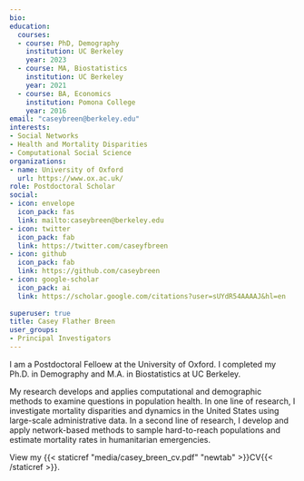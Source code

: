 ```yaml
---
bio: 
education:
  courses:
  - course: PhD, Demography
    institution: UC Berkeley
    year: 2023
  - course: MA, Biostatistics
    institution: UC Berkeley 
    year: 2021
  - course: BA, Economics 
    institution: Pomona College
    year: 2016
email: "caseybreen@berkeley.edu"
interests:
- Social Networks
- Health and Mortality Disparities
- Computational Social Science
organizations:
- name: University of Oxford
  url: https://www.ox.ac.uk/
role: Postdoctoral Scholar
social:
- icon: envelope
  icon_pack: fas
  link: mailto:caseybreen@berkeley.edu
- icon: twitter
  icon_pack: fab
  link: https://twitter.com/caseyfbreen
- icon: github
  icon_pack: fab
  link: https://github.com/caseybreen
- icon: google-scholar
  icon_pack: ai
  link: https://scholar.google.com/citations?user=sUYdR54AAAAJ&hl=en
  
superuser: true
title: Casey Flather Breen
user_groups:
- Principal Investigators
---
```


I am a Postdoctoral Felloew at the University of Oxford. I completed my Ph.D. in Demography and M.A. in Biostatistics at UC Berkeley. 

My research develops and applies computational and demographic methods to examine questions in population health. In one line of research, I investigate mortality disparities and dynamics in the United States using large-scale administrative data. In a second line of research, I develop and apply network-based methods to sample hard-to-reach populations and estimate mortality rates in humanitarian emergencies.

View my {{< staticref "media/casey_breen_cv.pdf" "newtab" >}}CV{{< /staticref >}}.
